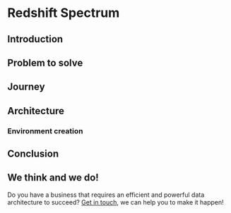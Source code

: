 # Redshift Spectrum

## Introduction

## Problem to solve

## Journey

## Architecture

### Environment creation

## Conclusion

## We think and we do!
Do you have a business that requires an efficient and powerful data architecture to succeed? [Get in touch](https://www.whiteprompt.com/contact), we can help you to make it happen!
